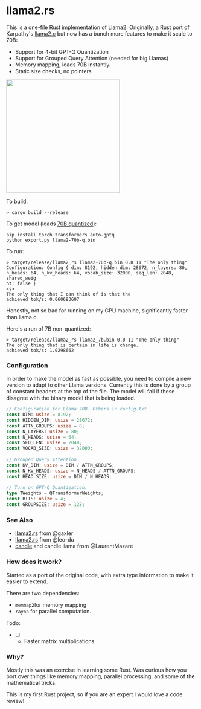 # llama2.rs

This is a one-file Rust implementation of Llama2. Originally, a Rust port of Karpathy's [llama2.c](https://github.com/karpathy/llama2.c) but now has a bunch more features to make it scale to 70B:

* Support for 4-bit GPT-Q Quantization
* Support for Grouped Query Attention (needed for big Llamas)
* Memory mapping, loads 70B instantly.
* Static size checks, no pointers

<img src="https://github.com/srush/llama2.rs/assets/35882/dac9a285-b141-409f-bb46-c81a28516cd1" width=300px>

To build:

```
> cargo build --release
```

To get model (loads [70B quantized](https://huggingface.co/TheBloke/llama-2-70b-Guanaco-QLoRA-GPTQ)):

```
pip install torch transformers auto-gptq
python export.py llama2-70b-q.bin
```

To run:

```
> target/release/llama2_rs llama2-70b-q.bin 0.0 11 "The only thing"
Configuration: Config { dim: 8192, hidden_dim: 28672, n_layers: 80, n_heads: 64, n_kv_heads: 64, vocab_size: 32000, seq_len: 2048, shared_weig
ht: false }                                                                                                                                   
<s> 
The only thing that I can think of is that the          
achieved tok/s: 0.060693607
```

Honestly, not so bad for running on my GPU machine, significantly faster than llama.c. 

Here's a run of 7B non-quantized:

```
> target/release/llama2_rs llama2_7b.bin 0.0 11 "The only thing"
The only thing that is certain in life is change.
achieved tok/s: 1.0298662
```

### Configuration

In order to make the model as fast as possible, you need to compile a new version to adapt to other Llama versions. Currently this is done by a group of constant headers at the top of the file. The model will fail if these disagree with the binary model that is being loaded. 

```rust
// Configuration for Llama 70B. Others in config.txt                                                                                          
const DIM: usize = 8192;                                                                                                                      
const HIDDEN_DIM: usize = 28672;                                                                                                              
const ATTN_GROUPS: usize = 8;                                                                                                                 
const N_LAYERS: usize = 80;                                                                                                                   
const N_HEADS: usize = 64;                                                                                                                    
const SEQ_LEN: usize = 2048;                                                                                                                  
const VOCAB_SIZE: usize = 32000;                                                                                                              
                                                                                                                                              
// Grouped Query Attention                                                                                                                    
const KV_DIM: usize = DIM / ATTN_GROUPS;                                                                                                      
const N_KV_HEADS: usize = N_HEADS / ATTN_GROUPS;                                                                                              
const HEAD_SIZE: usize = DIM / N_HEADS;                                                                                                       
                                                                                                                                              
// Turn on GPT-Q Quantization.                                                                                                                
type TWeights = QTransformerWeights;                                                                                                          
const BITS: usize = 4;                                                                                                                        
const GROUPSIZE: usize = 128; 
```

### See Also

* [llama2.rs](https://github.com/gaxler/llama2.rs) from @gaxler 
* [llama2.rs](https://github.com/leo-du/llama2.rs) from @leo-du
* [candle](https://github.com/LaurentMazare/candle) and candle llama from @LaurentMazare

### How does it work?

Started as a port of the original code, with extra type information to make it easier to extend. 

There are two dependencies: 
* `memmap2`for memory mapping
* `rayon` for parallel computation.

Todo: 
* [ ] - Faster matrix multiplications


### Why? 

Mostly this was an exercise in learning some Rust. Was curious how you port over things like memory mapping, parallel processing, and some of the mathematical tricks. 

This is my first Rust project, so if you are an expert I would love a code review!
